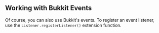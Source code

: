 ## Working with Bukkit Events

Of course, you can also use Bukkit's events. To register an event listener, use the `Listener.registerListener()` extension function.